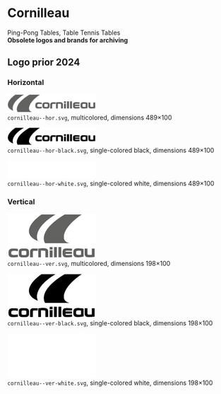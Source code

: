 # Cornilleau

Ping-Pong Tables, Table Tennis Tables  
**Obsolete logos and brands for archiving**


## Logo prior 2024

### Horizontal

<img src="cornilleau--hor.svg" alt="Original logo" width="200"/><br/>
`cornilleau--hor.svg`,
multicolored,
dimensions 489×100

<img src="cornilleau--hor-black.svg" alt="Logo in black" width="200"/><br/>
`cornilleau--hor-black.svg`,
single-colored black,
dimensions 489×100

<img src="cornilleau--hor-white.svg" alt="Logo in white" width="200"/><br/>
`cornilleau--hor-white.svg`,
single-colored white,
dimensions 489×100

### Vertical

<img src="cornilleau--ver.svg" alt="Original logo" width="200"/><br/>
`cornilleau--ver.svg`,
multicolored,
dimensions 198×100

<img src="cornilleau--ver-black.svg" alt="Logo in black" width="200"/><br/>
`cornilleau--ver-black.svg`,
single-colored black,
dimensions 198×100

<img src="cornilleau--ver-white.svg" alt="Logo in white" width="200"/><br/>
`cornilleau--ver-white.svg`,
single-colored white,
dimensions 198×100
